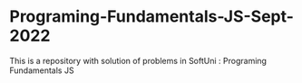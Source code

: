 # Programing-Fundamentals-JS-Sept-2022
This is a repository with solution of problems in SoftUni : Programing Fundamentals JS


